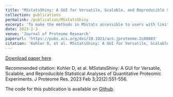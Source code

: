 ```yaml
---
title: "MSstatsShiny: A GUI for Versatile, Scalable, and Reproducible Statistical Analyses of Quantitative Proteomic Experiments"
collection: publications
permalink: /publication/MSstatsShiny
excerpt: 'To make the methods in MSstats accessible to users with limited programming and statistical background, we have created MSstatsShiny, an R-Shiny graphical user interface (GUI) integrated with MSstats, MSstatsTMT, and MSstatsPTM.'
date: 2023-2-3
venue: 'Journal of Proteome Research'
paperurl: 'https://pubs.acs.org/doi/10.1021/acs.jproteome.2c00603'
citation: 'Kohler D, et al. MSstatsShiny: A GUI for Versatile, Scalable, and Reproducible Statistical Analyses of Quantitative Proteomic Experiments. J Proteome Res. 2023 Feb 3;22(2):551-556.'
---
```


[Download paper here](http://devonjkohler.github.io/files/MSstatsShiny.pdf)

Recommended citation: Kohler D, et al. MSstatsShiny: A GUI for Versatile, Scalable, and Reproducible Statistical Analyses of Quantitative Proteomic Experiments. J Proteome Res. 2023 Feb 3;22(2):551-556.

The code for this publication is available on [Github](https://github.com/Vitek-Lab/MSstatsShiny).
